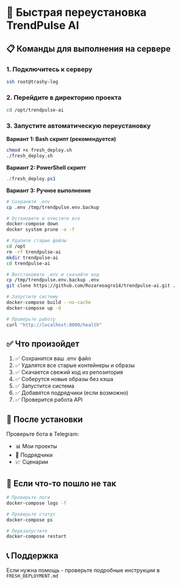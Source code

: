 # 🚀 Быстрая переустановка TrendPulse AI

## 📋 Команды для выполнения на сервере

### 1. Подключитесь к серверу
```bash
ssh root@trashy-leg
```

### 2. Перейдите в директорию проекта
```bash
cd /opt/trendpulse-ai
```

### 3. Запустите автоматическую переустановку

**Вариант 1: Bash скрипт (рекомендуется)**
```bash
chmod +x fresh_deploy.sh
./fresh_deploy.sh
```

**Вариант 2: PowerShell скрипт**
```powershell
./fresh_deploy.ps1
```

**Вариант 3: Ручное выполнение**
```bash
# Сохраните .env
cp .env /tmp/trendpulse.env.backup

# Остановите и очистите все
docker-compose down
docker system prune -a -f

# Удалите старые файлы
cd /opt
rm -rf trendpulse-ai
mkdir trendpulse-ai
cd trendpulse-ai

# Восстановите .env и скачайте код
cp /tmp/trendpulse.env.backup .env
git clone https://github.com/Rozareoagro14/trendpulse-ai.git .

# Запустите систему
docker-compose build --no-cache
docker-compose up -d

# Проверьте работу
curl "http://localhost:8000/health"
```

## ✅ Что произойдет

1. ✅ Сохранится ваш .env файл
2. ✅ Удалятся все старые контейнеры и образы
3. ✅ Скачается свежий код из репозитория
4. ✅ Соберутся новые образы без кэша
5. ✅ Запустится система
6. ✅ Добавятся подрядчики (если возможно)
7. ✅ Проверится работа API

## 📱 После установки

Проверьте бота в Telegram:
- 📊 Мои проекты
- 👷 Подрядчики  
- 📈 Сценарии

## 🔧 Если что-то пошло не так

```bash
# Проверьте логи
docker-compose logs -f

# Проверьте статус
docker-compose ps

# Перезапустите
docker-compose restart
```

## 📞 Поддержка

Если нужна помощь - проверьте подробные инструкции в `FRESH_DEPLOYMENT.md` 